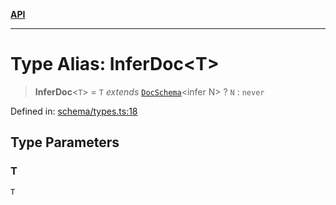 [**API**](../API.md)

***

# Type Alias: InferDoc\<T\>

> **InferDoc**\<`T`\> = `T` *extends* [`DocSchema`](../interfaces/DocSchema.md)\<infer N\> ? `N` : `never`

Defined in: [schema/types.ts:18](https://github.com/inokawa/edix/blob/431c5fd4f91f9cb402acd852f95a41766a4cc2e5/src/schema/types.ts#L18)

## Type Parameters

### T

`T`
